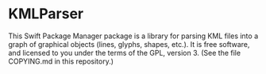 # KMLParser

This Swift Package Manager package is a library for parsing KML files into a graph of graphical objects (lines, glyphs, shapes, etc.). It is free software, and licensed to you under the terms of the GPL, version 3. (See the file COPYING.md in this repository.)


